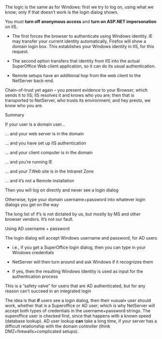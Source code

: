 <properties date="2016-05-10"
SortOrder="57"
/>

The logic is the same as for Windows: first we try to log on, using what we know; only if that doesn’t work is the login dialog shown.

You must **turn off anonymous access** and **turn on ASP.NET impersonation** on IIS.

* The first forces the browser to authenticate using Windows identity. IE may transfer your current identity automatically, Firefox will show a domain login box. This establishes your Windows identity in IIS, for this request.

* The second option transfers that identity from IIS into the actual SuperOffice Web client application, so it can do its usual authentication.

* Remote setups have an additional hop from the web client to the NetServer back-end.

Chain-of-trust yet again – you present evidence to your Browser, which sends it to IIS; IIS resolves it and knows who you are; then that is transported to NetServer, who trusts its environment; and hey presto, we know who you are.

 

Summary

If your user is a domain user...

... and your web server is in the domain

... and you have set up IIS authentication

... and your client computer is in the domain

... and you’re running IE

... and your 7.Web site is in the Intranet Zone

... and it’s not a Remote installation

Then you will log on directly and never see a login dialog

 

Otherwise, type your domain username+password into whatever login dialogs you get on the way

The long list of if’s is not dictated by us, but mostly by MS and other browser vendors.
It’s not our fault.

 

Using AD username + password

The login dialog will accept Windows username and password, for AD users

* i.e., if you get a SuperOffice login dialog, then you can type in your Windows credentials

* NetServer will then turn around and ask Windows if it recognizes them

* If yes, then the resulting Windows Identity is used as input for the authentication process

This is a ”safety valve” for users that are AD authenticated, but for any reason can’t succeed in an integrated login

The idea is that **if** users see a login dialog, then their «usual» user should work, whether that is a Superoffice or AD user; which is why NetServer will accept both types of credentials in the username+password strings. The superoffice user is checked first, since that happens with a known speed (database lookup). AD user lookup **can** take a long time, if your server has a difficult relationship with the domain controller (think DMZ+firewalls+complicated setups).
